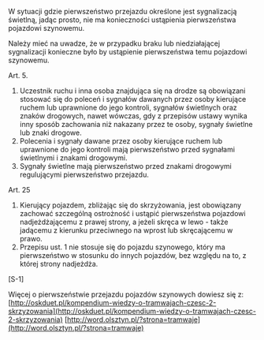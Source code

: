 W sytuacji gdzie pierwszeństwo przejazdu określone jest sygnalizacją świetlną, jadąc prosto, nie ma konieczności ustąpienia pierwszeństwa pojazdowi szynowemu.

Należy mieć na uwadze, że w przypadku braku lub niedziałającej sygnalizacji konieczne było by ustąpienie pierwszeństwa temu pojazdowi szynowemu.

Art. 5. 
1. Uczestnik ruchu i inna osoba znajdująca się na drodze są obowiązani stosować się do poleceń i sygnałów dawanych przez osoby kierujące ruchem lub uprawnione do jego kontroli, sygnałów świetlnych oraz znaków drogowych, nawet wówczas, gdy z przepisów ustawy wynika inny sposób zachowania niż nakazany przez te osoby, sygnały świetlne lub znaki drogowe.
2. Polecenia i sygnały dawane przez osoby kierujące ruchem lub uprawnione do jego kontroli mają pierwszeństwo przed sygnałami świetlnymi i znakami drogowymi.
3. Sygnały świetlne mają pierwszeństwo przed znakami drogowymi regulującymi pierwszeństwo przejazdu.

Art. 25
1. Kierujący pojazdem, zbliżając się do skrzyżowania, jest obowiązany zachować szczególną ostrożność i ustąpić pierwszeństwa pojazdowi nadjeżdżającemu z prawej strony, a jeżeli skręca w lewo - także jadącemu z kierunku przeciwnego na wprost lub skręcającemu w prawo.
2. Przepisu ust. 1 nie stosuje się do pojazdu szynowego, który ma pierwszeństwo w stosunku do innych pojazdów, bez względu na to, z której strony nadjeżdża.

[S-1]

Więcej o pierwszeństwie przejazdu pojazdów szynowych dowiesz się z:
[http://oskduet.pl/kompendium-wiedzy-o-tramwajach-czesc-2-skrzyzowania](http://oskduet.pl/kompendium-wiedzy-o-tramwajach-czesc-2-skrzyzowania)
[http://word.olsztyn.pl/?strona=tramwaje](http://word.olsztyn.pl/?strona=tramwaje)